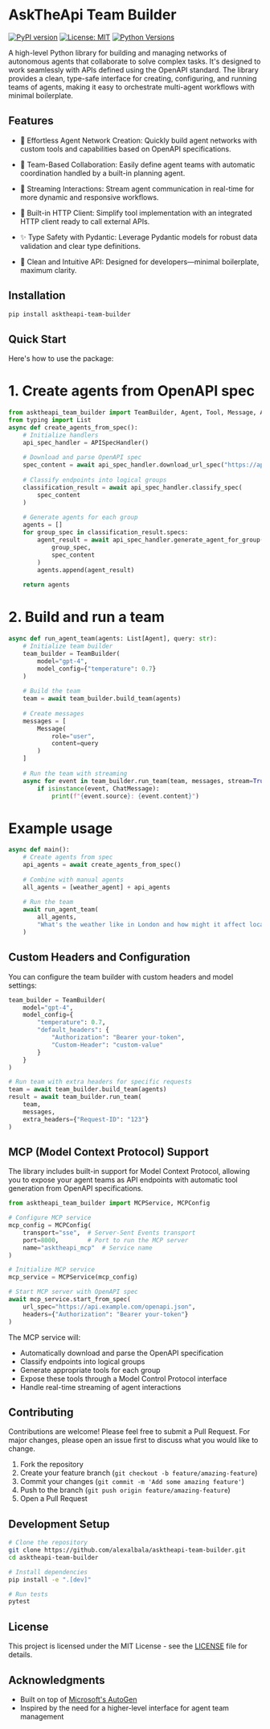 # AskTheApi Team Builder

[![PyPI version](https://badge.fury.io/py/asktheapi-team-builder.svg)](https://badge.fury.io/py/asktheapi-team-builder)
[![License: MIT](https://img.shields.io/badge/License-MIT-yellow.svg)](https://opensource.org/licenses/MIT)
[![Python Versions](https://img.shields.io/pypi/pyversions/asktheapi-team-builder.svg)](https://pypi.org/project/asktheapi-team-builder/)

A high-level Python library for building and managing networks of autonomous agents that collaborate to solve complex tasks. It's designed to work seamlessly with APIs defined using the OpenAPI standard. The library provides a clean, type-safe interface for creating, configuring, and running teams of agents, making it easy to orchestrate multi-agent workflows with minimal boilerplate.

## Features

- 🚀 Effortless Agent Network Creation: Quickly build agent networks with custom tools and capabilities based on OpenAPI specifications.

- 🤝 Team-Based Collaboration: Easily define agent teams with automatic coordination handled by a built-in planning agent.

- 📡 Streaming Interactions: Stream agent communication in real-time for more dynamic and responsive workflows.

- 🔧 Built-in HTTP Client: Simplify tool implementation with an integrated HTTP client ready to call external APIs.

- ✨ Type Safety with Pydantic: Leverage Pydantic models for robust data validation and clear type definitions.

- 🎯 Clean and Intuitive API: Designed for developers—minimal boilerplate, maximum clarity.

## Installation

```bash
pip install asktheapi-team-builder
```

## Quick Start

Here's how to use the package:



# 1. Create agents from OpenAPI spec
```python
from asktheapi_team_builder import TeamBuilder, Agent, Tool, Message, APISpecHandler
from typing import List
async def create_agents_from_spec():
    # Initialize handlers
    api_spec_handler = APISpecHandler()
    
    # Download and parse OpenAPI spec
    spec_content = await api_spec_handler.download_url_spec("https://api.example.com/openapi.json")
    
    # Classify endpoints into logical groups
    classification_result = await api_spec_handler.classify_spec(
        spec_content
    )
    
    # Generate agents for each group
    agents = []
    for group_spec in classification_result.specs:
        agent_result = await api_spec_handler.generate_agent_for_group(
            group_spec,
            spec_content
        )
        agents.append(agent_result)
    
    return agents
```

# 2. Build and run a team
```python
async def run_agent_team(agents: List[Agent], query: str):
    # Initialize team builder
    team_builder = TeamBuilder(
        model="gpt-4",
        model_config={"temperature": 0.7}
    )
    
    # Build the team
    team = await team_builder.build_team(agents)
    
    # Create messages
    messages = [
        Message(
            role="user",
            content=query
        )
    ]
    
    # Run the team with streaming
    async for event in team_builder.run_team(team, messages, stream=True):
        if isinstance(event, ChatMessage):
            print(f"{event.source}: {event.content}")
```        
# Example usage
```python
async def main():
    # Create agents from spec
    api_agents = await create_agents_from_spec()
    
    # Combine with manual agents
    all_agents = [weather_agent] + api_agents
    
    # Run the team
    await run_agent_team(
        all_agents,
        "What's the weather like in London and how might it affect local businesses?"
    )
```

## Custom Headers and Configuration

You can configure the team builder with custom headers and model settings:

```python
team_builder = TeamBuilder(
    model="gpt-4",
    model_config={
        "temperature": 0.7,
        "default_headers": {
            "Authorization": "Bearer your-token",
            "Custom-Header": "custom-value"
        }
    }
)

# Run team with extra headers for specific requests
team = await team_builder.build_team(agents)
result = await team_builder.run_team(
    team,
    messages,
    extra_headers={"Request-ID": "123"}
)
```

## MCP (Model Context Protocol) Support

The library includes built-in support for Model Context Protocol, allowing you to expose your agent teams as API endpoints with automatic tool generation from OpenAPI specifications.

```python
from asktheapi_team_builder import MCPService, MCPConfig

# Configure MCP service
mcp_config = MCPConfig(
    transport="sse",  # Server-Sent Events transport
    port=8000,        # Port to run the MCP server
    name="asktheapi_mcp"  # Service name
)

# Initialize MCP service
mcp_service = MCPService(mcp_config)

# Start MCP server with OpenAPI spec
await mcp_service.start_from_spec(
    url_spec="https://api.example.com/openapi.json",
    headers={"Authorization": "Bearer your-token"}
)
```

The MCP service will:
- Automatically download and parse the OpenAPI specification
- Classify endpoints into logical groups
- Generate appropriate tools for each group
- Expose these tools through a Model Control Protocol interface
- Handle real-time streaming of agent interactions

## Contributing

Contributions are welcome! Please feel free to submit a Pull Request. For major changes, please open an issue first to discuss what you would like to change.

1. Fork the repository
2. Create your feature branch (`git checkout -b feature/amazing-feature`)
3. Commit your changes (`git commit -m 'Add some amazing feature'`)
4. Push to the branch (`git push origin feature/amazing-feature`)
5. Open a Pull Request

## Development Setup

```bash
# Clone the repository
git clone https://github.com/alexalbala/asktheapi-team-builder.git
cd asktheapi-team-builder

# Install dependencies
pip install -e ".[dev]"

# Run tests
pytest
```

## License

This project is licensed under the MIT License - see the [LICENSE](LICENSE) file for details.

## Acknowledgments

- Built on top of [Microsoft's AutoGen](https://github.com/microsoft/autogen)
- Inspired by the need for a higher-level interface for agent team management 
